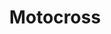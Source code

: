 ---
title: Motocross
crosslinks:
- supercross
- Serendipity
- MXStreams
- cycling
- hardwareswap
- supermoto
- Multicopter
---